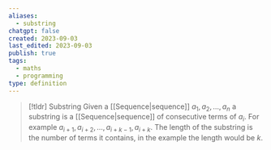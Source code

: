```yaml
---
aliases:
  - substring
chatgpt: false
created: 2023-09-03
last_edited: 2023-09-03
publish: true
tags:
  - maths
  - programming
type: definition
---
```

> [!tldr] Substring
> Given a [[Sequence|sequence]] $a_1, a_2, \ldots, a_n$ a substring is a [[Sequence|sequence]] of consecutive terms of $a_i$. For example $a_{i+1}, a_{i+2}, \ldots, a_{i + k-1}, a_{i + k}$. The length of the substring is the number of terms it contains, in the example the length would be $k$.
